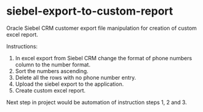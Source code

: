 # siebel-export-to-custom-report

Oracle Siebel CRM customer export file manipulation for creation of custom excel report.


Instructions:
1. In excel export from Siebel CRM change the format of phone numbers column to the number format.
2. Sort the numbers ascending.
3. Delete all the rows with no phone number entry.
4. Upload the siebel export to the application.
5. Create custom excel report.

Next step in project would be automation of instruction steps 1, 2 and 3.
